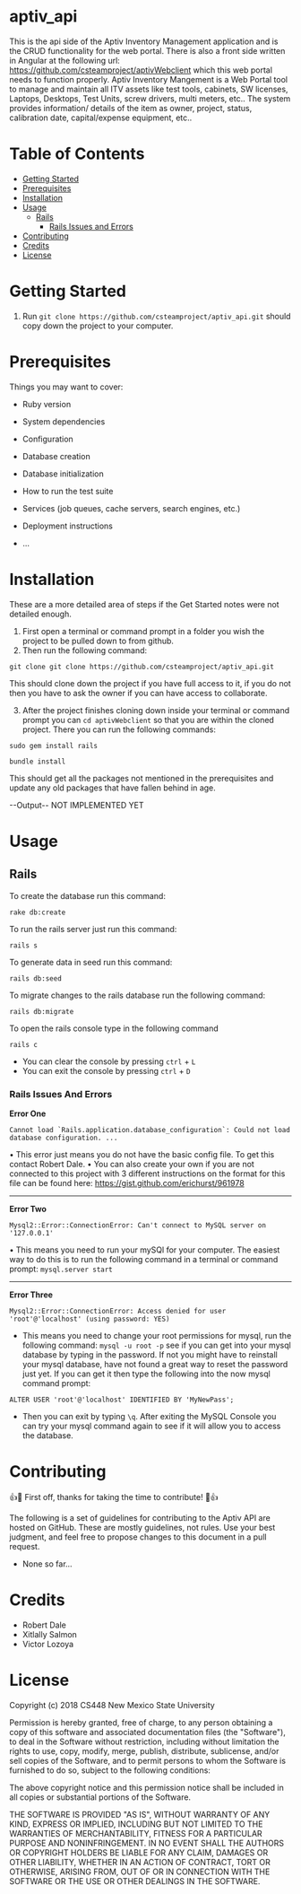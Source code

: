 # aptiv_api

This is the api side of the Aptiv Inventory Management application and is the CRUD functionality for the web portal. There is also a front side written in Angular at the following url: https://github.com/csteamproject/aptivWebclient which this web portal needs to function properly. Aptiv Inventory Mangement is a Web Portal tool to manage and maintain all ITV assets like test tools, cabinets, SW licenses, Laptops, Desktops, Test Units, screw drivers, multi meters, etc.. The system provides information/ details of the item as owner, project, status, calibration date, capital/expense equipment, etc..

# Table of Contents  

- [Getting Started](#getting-started)
- [Prerequisites](#prerequisites)
- [Installation](#installation)
- [Usage](#usage)
    - [Rails](#rails)
        - [Rails Issues and Errors](#rails-issues-and-errors)
- [Contributing](#contributing)
- [Credits](#credits)
- [License](#license)

# Getting Started

1. Run `git clone https://github.com/csteamproject/aptiv_api.git` should copy down the project to your computer.

# Prerequisites

Things you may want to cover:

* Ruby version

* System dependencies

* Configuration

* Database creation

* Database initialization

* How to run the test suite

* Services (job queues, cache servers, search engines, etc.)

* Deployment instructions

* ...


# Installation
These are a more detailed area of steps if the Get Started notes were not detailed enough.

1. First open a terminal or command prompt in a folder you wish the project to be pulled down to from github.
2. Then run the following command:

```
git clone git clone https://github.com/csteamproject/aptiv_api.git
```

This should clone down the project if you have full access to it, if you do not then you have to ask the owner if you can have access to collaborate.

3. After the project finishes cloning down inside your terminal or command prompt you can `cd aptivWebclient` so that you are within the cloned project. There you can run the following commands:

```
sudo gem install rails
```

```
bundle install
```


This should get all the packages not mentioned in the prerequisites and update any old packages that have fallen behind in age.


--Output--
NOT IMPLEMENTED YET

# Usage

## Rails
To create the database run this command:
```
rake db:create
```

To run the rails server just run this command:
```
rails s
```

To generate data in seed run this command:
```
rails db:seed
```

To migrate changes to the rails database run the following command:
```
rails db:migrate
```

To open the rails console type in the following command
```
rails c
```
* You can clear the console by pressing `ctrl` + `L`
* You can exit the console by pressing `ctrl` +  `D`

### Rails Issues And Errors

**Error One**

```
Cannot load `Rails.application.database_configuration`: Could not load database configuration. ...
```

• This error just means you do not have the basic config file. To get this contact Robert Dale.
• You can also create your own if you are not connected to this project with 3 different instructions on the format for this file can be found here: https://gist.github.com/erichurst/961978

------

**Error Two**

```
Mysql2::Error::ConnectionError: Can't connect to MySQL server on '127.0.0.1'
```

• This means you need to run your mySQl for your computer. The easiest way to do this is to run the following command in a terminal or command prompt: `mysql.server start`

------

**Error Three**

```
Mysql2::Error::ConnectionError: Access denied for user 'root'@'localhost' (using password: YES)
```

* This means you need to change your root permissions for mysql, run the following command: `mysql -u root -p` see if you can get into your mysql database by typing in the password. If not you might have to reinstall your mysql database, have not found a great way to reset the password just yet. If you can get it then type the following into the now mysql command prompt: 

```
ALTER USER 'root'@'localhost' IDENTIFIED BY 'MyNewPass';
```
* Then you can exit by typing `\q`. After exiting the MySQL Console you can try your mysql command again to see if it will allow you to access the database.


# Contributing

:+1::tada: First off, thanks for taking the time to contribute! :tada::+1:

The following is a set of guidelines for contributing to the Aptiv API are hosted on GitHub. These are mostly guidelines, not rules. Use your best judgment, and feel free to propose changes to this document in a pull request.

- None so far...

# Credits

* Robert Dale
* Xitlally Salmon
* Victor Lozoya

# License

Copyright (c) 2018 CS448 New Mexico State University

Permission is hereby granted, free of charge, to any person obtaining
a copy of this software and associated documentation files (the
"Software"), to deal in the Software without restriction, including
without limitation the rights to use, copy, modify, merge, publish,
distribute, sublicense, and/or sell copies of the Software, and to
permit persons to whom the Software is furnished to do so, subject to
the following conditions:

The above copyright notice and this permission notice shall be
included in all copies or substantial portions of the Software.

THE SOFTWARE IS PROVIDED "AS IS", WITHOUT WARRANTY OF ANY KIND,
EXPRESS OR IMPLIED, INCLUDING BUT NOT LIMITED TO THE WARRANTIES OF
MERCHANTABILITY, FITNESS FOR A PARTICULAR PURPOSE AND
NONINFRINGEMENT. IN NO EVENT SHALL THE AUTHORS OR COPYRIGHT HOLDERS BE
LIABLE FOR ANY CLAIM, DAMAGES OR OTHER LIABILITY, WHETHER IN AN ACTION
OF CONTRACT, TORT OR OTHERWISE, ARISING FROM, OUT OF OR IN CONNECTION
WITH THE SOFTWARE OR THE USE OR OTHER DEALINGS IN THE SOFTWARE.

